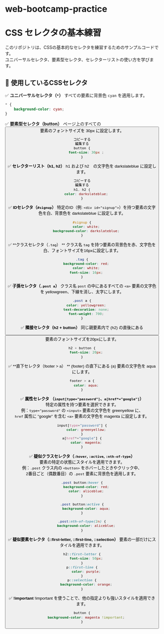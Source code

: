 # web-bootcamp-practice

# CSS セレクタの基本練習
このリポジトリは、CSSの基本的なセレクタを練習するためのサンプルコードです。  
ユニバーサルセレクタ、要素型セレクタ、セレクターリストの使い方を学びます。

## 🔧 使用しているCSSセレクタ
✅ **ユニバーサルセレクタ（`*`）**
すべての要素に背景色 `cyan` を適用します。
```css
* {
    background-color: cyan;
}
```

✅ **要素型セレクタ（button）**
ページ上のすべての <button> 要素のフォントサイズを 30px に設定します。
```css
コピーする
編集する
button {
    font-size: 30px ;
}
```

✅ **セレクターリスト（h1, h2）**
h1 および h2　の文字色を darkslateblue に設定します。
```css
コピーする
編集する
h1, h2 {
    color: darkslateblue;
}
```
    
✅ **IDセレクタ（`#signup`）**
特定のID（例: `<div id="signup">`）を持つ要素の文字色を白、背景色を darkslateblue に設定します。
```css
#signup {
    color: white;
    background-color: darkslateblue;
}
```

✅ **クラスセレクタ（`.tag`） **
クラス名 `tag` を持つ要素の背景色を赤、文字色を白、フォントサイズを16pxに設定します。
```css
.tag {
    background-color: red;
    color: white;
    font-size: 16px;
}
```

✅ **子孫セレクタ（`.post a`）**
クラス名 `post` の中にあるすべての `<a>` 要素の文字色を yellowgreen、下線を消し、太字にします。
```css
.post a {
    color: yellowgreen;
    text-decoration: none;
    font-weight: 700;
}
```

✅ **隣接セレクタ（h2 + button）**
同じ親要素内で (h2) の直後にある <button> 要素のフォントサイズを20pxにします。
```css
h2 + button {
    font-size: 20px;
}
```

✅ **直下セレクタ（footer > a） **
(footer) の直下にある (a) 要素の文字色を aqua にします。
```css
footer > a {
    color: aqua;
}
```
    
✅ **属性セレクタ （`input[type="password"]`、`a[href*="google"]`）**  
特定の属性を持つ要素を選択できます。  
例：`type="password"` の `<input>` 要素の文字色を greenyellow に、  
`href` 属性に "google" を含む `<a>` 要素の文字色を magenta に設定します。
```css
input[type="password"] {
    color: greenyellow;
}
a[href*="google"] {
    color: magenta;
}
```

✅ **疑似クラスセレクタ（`:hover`, `:active`, `:nth-of-type`）**  
要素の特定の状態にスタイルを適用できます。  
例：`.post` クラス内の `<button>` をホバーしたときやクリック中、  
2番目ごと（偶数番目）の `.post` 要素に背景色を適用します。
```css
.post button:hover {
    background-color: red;
    color: aliceblue;
}

.post button:active {
    background-color: aqua;
}

.post:nth-of-type(2n) {
    background-color: aliceblue;
}
```

✅ **疑似要素セレクタ（::first-letter, ::first-line, ::selection）**
要素の一部だけにスタイルを適用できます。
```css
h2::first-letter {
    font-size: 50px;
}
p::first-line {
    color: purple;
}
p::selection {
    background-color: orange;
}
```

✅ **!important**
!important を使うことで、他の指定よりも強いスタイルを適用できます。
```css
button {
    background-color: magenta !important;
}
```





